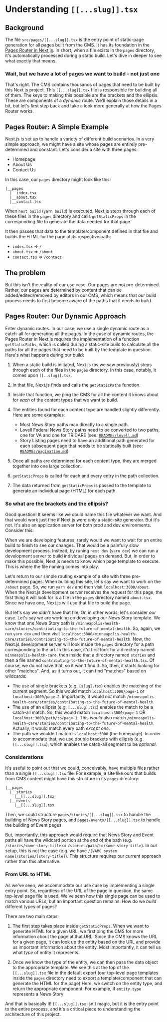 # Understanding `[[...slug]].tsx`

## Background

The file `src/pages/[[...slug]].tsx` is the entry point of static-page generation for all pages built from the CMS. It has its foundation in the [Pages Router in Next.js](https://nextjs.org/docs/pages/building-your-application/routing/pages-and-layouts). In short, when a file exists in the `pages` directory, it's automatically processed during a static build. Let's dive in deeper to see what exactly that means.

### Wait, but we have a lot of pages we want to build - not just one

That's right. The CMS contains thousands of pages that need to be built by this Next.js project. This `[[...slug]].tsx` file is responsible for building all of them. The keys to making this possible are the brackets and the ellipsis. These are components of a _dynamic_ route. We'll explain those details in a bit, but let's first step back and take a look more generally at how the Pages Router works.

## Pages Router: A Simple Example

Next.js is set up to handle a variety of different build scenarios. In a very simple approach, we might have a site whose pages are entirely pre-determined and constant. Let's consider a site with three pages:

- Homepage
- About Us
- Contact Us

In this case, our `pages` directory might look like this:

```
|__pages
  |__index.tsx
  |__about.tsx
  |__contact.tsx
```

When `next build` (`yarn build`) is executed, Next.js steps through each of these files in the `pages` directory and calls `getStaticProps` in the corresponding file to generate the data needed for that page.

It then passes that data to the template/component defined in that file and builds the HTML for the page at its respective path:

- `index.tsx` => `/`
- `about.tsx` => `/about`
- `contact.tsx` => `/contact`

## The problem

But this isn't the reality of our use case. Our pages are not pre-determined. Rather, our pages are determined by content that can be added/edited/removed by editors in our CMS, which means that _our_ build process needs to first become aware of the paths that it needs to build.

## Pages Router: Our Dynamic Approach

Enter dynamic routes. In our case, we use a single dynamic route as a catch-all for generating all the pages. In the case of dynamic routes, the Pages Router in Next.js requires the implementation of a function `getStaticPaths`, which is called during a static-site build to calculate all the paths for all the pages that need to be built by the template in question. Here's what happens during our build:

1. When a static build is initiated, Next.js (as we saw previously) steps through each of the files in the `pages` directory. In this case, notably, it comes upon `[[..slug]].tsx`.

2. In that file, Next.js finds and calls the `getStaticPaths` function.

3. Inside that function, we ping the CMS for all the content it knows about for _each_ of the content types that we want to build.

4. The entities found for each content type are handled slightly differently. Here are some examples:

   - Most News Story paths map directly to a single path.
   - Lovell Federal News Story paths need to be converted to two paths, one for VA and one for TRICARE (see: [`READMEs/lovell.md`](./lovell.md))
   - Story Listing pages need to have an additional path generated for each subsequent page that needs to be statically built (see: [`READMEs/pagination.md`](./pagination.md))

5. Once all paths are determined for each content type, they are merged together into one large collection.

6. `getStaticProps` is called for each and every entry in the path collection.

7. The data returned from `getStaticProps` is passed to the template to generate an individual page (HTML) for each path.

### So what are the brackets and the ellipsis?

Good question! It seems like we could name this file whatever we want. And that would work just fine if Next.js were _only_ a static-site generator. But it's not. It's also an application server for both prod and dev environments. Consider this:

When we are developing features, rarely would we want to wait for an entire build to finish to see our changes. That would be a painfully slow development process. Instead, by runing `next dev` (`yarn dev`) we can run a development server to build individual pages on demand. But, in order to make this possible, Next.js needs to know which page template to execute. This is where the file naming comes into play.

Let's return to our simple routing example of a site with three pre-determined pages. When building this site, let's say we want to work on the `/about` page. So, we run `yarn dev` and then visit `localhost:3000/about`. When the Next.js development server receives the request for this page, the first thing it will look for is a file in the `pages` directory named `about.tsx`. Since we have one, Next.js will use that file to build the page.

But let's say we _didn't_ have that file. Or, in other words, let's consider _our_ case. Let's say we are working on developing our News Story template. We know that one News Story path is `/minneapolis-health-care/stories/contributing-to-the-future-of-mental-health`. So, again, we run `yarn dev` and then visit `localhost:3000/minneapolis-health-care/stories/contributing-to-the-future-of-mental-health`. Now, the Next.js development server will look inside the `pages` directory for a path corresponding to the url. In this case, it'd first look for a directory named `minneapolis-health-care`, then inside that a directory named `stories` and then a file named `contributing-to-the-future-of-mental-health.tsx`. Of course, we do not have that, so it won't find it. So, then, it starts looking for other "matches". And, as it turns out, it can find "matches" based on wildcards:

- The use of single brackets (e.g. `[slug].tsx`) enables the matching of the current segment. So this would match `localhost:3000/page-1` or `localhost:3000/page-2`. Importantly, it would _not_ match `/minneapolis-health-care/stories/contributing-to-the-future-of-mental-health`.
- The use of an ellipsis (e.g. `[...slug].tsx`) enables the match to be a catch-all match. So, this would match `localhost:3000/page-1` OR `localhost:3000/path/to/page-1`. This _would_ also match `/minneapolis-health-care/stories/contributing-to-the-future-of-mental-health`. Actually, it would match every path _except one_.
- The path we wouldn't match is `localhost:3000` (the homepage). In order to accommodate that, we use double brackets with ellipsis (e.g. `[[...slug]].tsx`), which enables the catch-all segment to be _optional_.

### Considerations

It's useful to point out that we could, conceivably, have multiple files rather than a single `[[...slug]].tsx` file. For example, a site like ours that builds from CMS content might have this structure in its `pages` directory:

```
|__pages
  |__stories
    |__[[...slug]].tsx
  |__events
    |__[[...slug]].tsx
```

Then, we could structure `pages/stories/[[...slug]].tsx` to handle the building of News Story pages, and `pages/events/[[...slug]].tsx` to handle the building of Event pages.

But, importantly, this approach would require that News Story and Event paths all have the wildcard portion at the _end_ of the path (e.g. `/stories/some-story-title` or `/stories/path/to/some-story-title`). In our setup, this is not the case (e.g. we have `/[VAMC system name]/stories/[story-title]`). This structure requires our current approach rather than this alternative.

### From URL to HTML

As we've seen, we accommodate our use case by implementing a single entry point. So, regardless of the URL of the page in question, the same top-level page file is used. We've seen how this single page can be used to match various URLs, but an important question remains: How do we _build_ different types of pages?

There are two main steps:

1. The first step takes place inside `getStaticProps`. When we want to generate HTML for a given URL, we first ping the CMS for more information about the page at that URL. Since the CMS knows the URL for a given page, it can look up the entity based on the URL and provide us important information about the entity. Most importantly, it can tell us what _type_ of entity it represents.

2. Once we know the type of the entity, we can then pass the data object to the appropriate template. We see this at the top of the `[[...slug]].tsx` file in the default export (our top-level page templates inside the `pages` directory need to export a template/component that can generate the HTML for the page).Here, we switch on the entity type, and return the appropriate component. For example, if `entity.type` represents a News Story

And that is basically it! `[[...slug]].tsx` isn't magic, but it is the entry point to the entire process, and it's a critical piece to understanding the architecture of this project.
